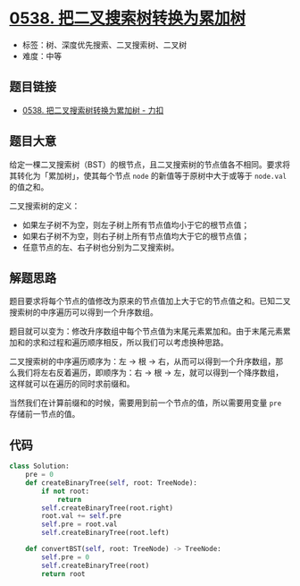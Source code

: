 # [0538. 把二叉搜索树转换为累加树](https://leetcode.cn/problems/convert-bst-to-greater-tree/)

- 标签：树、深度优先搜索、二叉搜索树、二叉树
- 难度：中等

## 题目链接

- [0538. 把二叉搜索树转换为累加树 - 力扣](https://leetcode.cn/problems/convert-bst-to-greater-tree/)

## 题目大意

给定一棵二叉搜索树（BST）的根节点，且二叉搜索树的节点值各不相同。要求将其转化为「累加树」，使其每个节点 `node` 的新值等于原树中大于或等于 `node.val` 的值之和。

二叉搜索树的定义：

- 如果左子树不为空，则左子树上所有节点值均小于它的根节点值；
- 如果右子树不为空，则右子树上所有节点值均大于它的根节点值；
- 任意节点的左、右子树也分别为二叉搜索树。

## 解题思路

题目要求将每个节点的值修改为原来的节点值加上大于它的节点值之和。已知二叉搜索树的中序遍历可以得到一个升序数组。

题目就可以变为：修改升序数组中每个节点值为末尾元素累加和。由于末尾元素累加和的求和过程和遍历顺序相反，所以我们可以考虑换种思路。

二叉搜索树的中序遍历顺序为：左 -> 根 -> 右，从而可以得到一个升序数组，那么我们将左右反着遍历，即顺序为：右 -> 根 -> 左，就可以得到一个降序数组，这样就可以在遍历的同时求前缀和。

当然我们在计算前缀和的时候，需要用到前一个节点的值，所以需要用变量 `pre` 存储前一节点的值。

## 代码

```python
class Solution:
    pre = 0
    def createBinaryTree(self, root: TreeNode):
        if not root:
            return
        self.createBinaryTree(root.right)
        root.val += self.pre
        self.pre = root.val
        self.createBinaryTree(root.left)

    def convertBST(self, root: TreeNode) -> TreeNode:
        self.pre = 0
        self.createBinaryTree(root)
        return root
```

